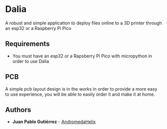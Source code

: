 # Dalia
A robust and simple application to deploy files online to a 3D printer through an esp32 or a Raspberry Pi Pico

## Requirements
* You must have an esp32 or a Rapsberry Pi Pico with micropython in order to use Dalia

## PCB
A simple pcb layout design is in the works in order to provide a more easy to use experience, you will be able to easily order it and make it at home. 

## Authors

* **Juan Pablo Gutiérrez** - [AndromedaHelix](https://github.com/AndromedaHelix)
